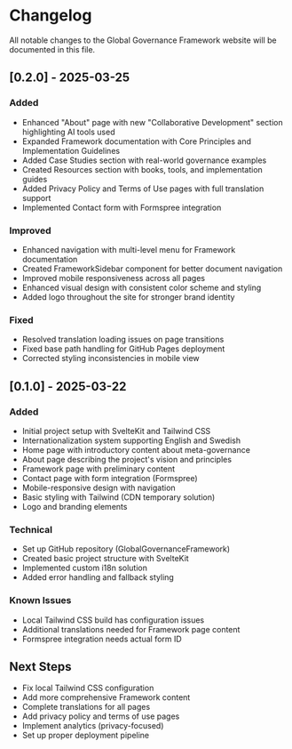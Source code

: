 # Changelog

All notable changes to the Global Governance Framework website will be documented in this file.

## [0.2.0] - 2025-03-25

### Added
- Enhanced "About" page with new "Collaborative Development" section highlighting AI tools used
- Expanded Framework documentation with Core Principles and Implementation Guidelines
- Added Case Studies section with real-world governance examples
- Created Resources section with books, tools, and implementation guides
- Added Privacy Policy and Terms of Use pages with full translation support
- Implemented Contact form with Formspree integration

### Improved
- Enhanced navigation with multi-level menu for Framework documentation
- Created FrameworkSidebar component for better document navigation
- Improved mobile responsiveness across all pages
- Enhanced visual design with consistent color scheme and styling
- Added logo throughout the site for stronger brand identity

### Fixed
- Resolved translation loading issues on page transitions
- Fixed base path handling for GitHub Pages deployment
- Corrected styling inconsistencies in mobile view

## [0.1.0] - 2025-03-22

### Added
- Initial project setup with SvelteKit and Tailwind CSS
- Internationalization system supporting English and Swedish
- Home page with introductory content about meta-governance
- About page describing the project's vision and principles
- Framework page with preliminary content
- Contact page with form integration (Formspree)
- Mobile-responsive design with navigation
- Basic styling with Tailwind (CDN temporary solution)
- Logo and branding elements

### Technical
- Set up GitHub repository (GlobalGovernanceFramework)
- Created basic project structure with SvelteKit
- Implemented custom i18n solution
- Added error handling and fallback styling

### Known Issues
- Local Tailwind CSS build has configuration issues
- Additional translations needed for Framework page content
- Formspree integration needs actual form ID

## Next Steps
- Fix local Tailwind CSS configuration
- Add more comprehensive Framework content
- Complete translations for all pages
- Add privacy policy and terms of use pages
- Implement analytics (privacy-focused)
- Set up proper deployment pipeline

